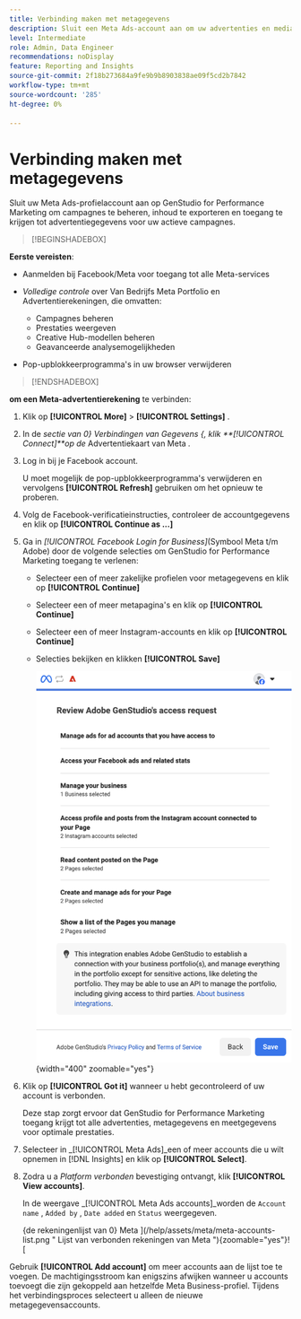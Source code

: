 ```yaml
---
title: Verbinding maken met metagegevens
description: Sluit een Meta Ads-account aan om uw advertenties en media te activeren en te controleren met Adobe GenStudio for Performance Marketing.
level: Intermediate
role: Admin, Data Engineer
recommendations: noDisplay
feature: Reporting and Insights
source-git-commit: 2f18b273684a9fe9b9b8903838ae09f5cd2b7842
workflow-type: tm+mt
source-wordcount: '285'
ht-degree: 0%

---
```


# Verbinding maken met metagegevens

Sluit uw Meta Ads-profielaccount aan op GenStudio for Performance Marketing om campagnes te beheren, inhoud te exporteren en toegang te krijgen tot advertentiegegevens voor uw actieve campagnes.

>[!BEGINSHADEBOX]

**Eerste vereisten**:

- Aanmelden bij Facebook/Meta voor toegang tot alle Meta-services

- _Volledige controle_ over Van Bedrijfs Meta Portfolio en Advertentierekeningen, die omvatten:

   - Campagnes beheren
   - Prestaties weergeven
   - Creative Hub-modellen beheren
   - Geavanceerde analysemogelijkheden

- Pop-upblokkeerprogramma&#39;s in uw browser verwijderen

>[!ENDSHADEBOX]

**om een Meta-advertentierekening** te verbinden:

1. Klik op **[!UICONTROL More]** > **[!UICONTROL Settings]** .

1. In de _sectie van 0} Verbindingen van Gegevens {, klik **[!UICONTROL Connect]**op de_ Advertentiekaart van Meta _._

1. Log in bij je Facebook account.

   U moet mogelijk de pop-upblokkeerprogramma&#39;s verwijderen en vervolgens **[!UICONTROL Refresh]** gebruiken om het opnieuw te proberen.

1. Volg de Facebook-verificatieinstructies, controleer de accountgegevens en klik op **[!UICONTROL Continue as ...]**

1. Ga in _[!UICONTROL Facebook Login for Business]_(Symbool Meta t/m Adobe) door de volgende selecties om GenStudio for Performance Marketing toegang te verlenen:

   - Selecteer een of meer zakelijke profielen voor metagegevens en klik op **[!UICONTROL Continue]**
   - Selecteer een of meer metapagina&#39;s en klik op **[!UICONTROL Continue]**
   - Selecteer een of meer Instagram-accounts en klik op **[!UICONTROL Continue]**
   - Selecties bekijken en klikken **[!UICONTROL Save]**

     ![ de selecties van het Overzicht ](/help/assets/meta/meta-review-selections.png " Selecties van het Overzicht "){width="400" zoomable="yes"}

1. Klik op **[!UICONTROL Got it]** wanneer u hebt gecontroleerd of uw account is verbonden.

   Deze stap zorgt ervoor dat GenStudio for Performance Marketing toegang krijgt tot alle advertenties, metagegevens en meetgegevens voor optimale prestaties.

1. Selecteer in _[!UICONTROL Meta Ads]_een of meer accounts die u wilt opnemen in [!DNL Insights] en klik op **[!UICONTROL Select]**.

1. Zodra u a _Platform verbonden_ bevestiging ontvangt, klik **[!UICONTROL View accounts]**.

   In de weergave _[!UICONTROL Meta Ads accounts]_worden de `Account name` , `Added by` , `Date added` en `Status` weergegeven.

   {de rekeningenlijst van 0} Meta ](/help/assets/meta/meta-accounts-list.png " Lijst van verbonden rekeningen van Meta "){zoomable="yes"}![

Gebruik **[!UICONTROL Add account]** om meer accounts aan de lijst toe te voegen. De machtigingsstroom kan enigszins afwijken wanneer u accounts toevoegt die zijn gekoppeld aan hetzelfde Meta Business-profiel. Tijdens het verbindingsproces selecteert u alleen de nieuwe metagegevensaccounts.
